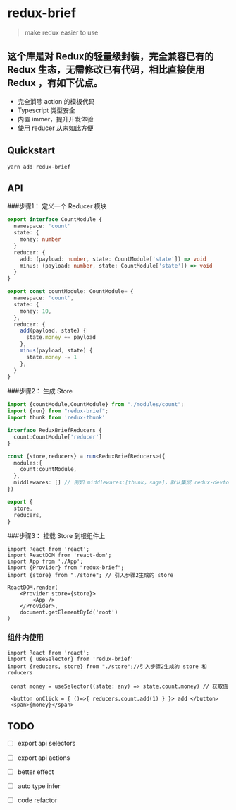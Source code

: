 # redux-brief

> make redux easier to use

## 这个库是对 Redux的轻量级封装，完全兼容已有的 Redux 生态，无需修改已有代码，相比直接使用 Redux ，有如下优点。

- 完全消除 action 的模板代码
- Typescript 类型安全
- 内置 immer，提升开发体验
- 使用 reducer 从未如此方便



## Quickstart

```
yarn add redux-brief
```
## API
###步骤1： 定义一个 Reducer 模块
```ts
export interface CountModule {
  namespace: 'count'
  state: {
    money: number
  }
  reducer: {
    add: (payload: number, state: CountModule['state']) => void
    minus: (payload: number, state: CountModule['state']) => void
  }
}

export const countModule: CountModule= {
  namespace: 'count',
  state: {
    money: 10,
  },
  reducer: {
    add(payload, state) {
      state.money += payload
    },
    minus(payload, state) {
      state.money -= 1
    },
  }
}
```

###步骤2： 生成 Store
```ts
import {countModule,CountModule} from "./modules/count";
import {run} from "redux-brief";
import thunk from 'redux-thunk'

interface ReduxBriefReducers {
  count:CountModule['reducer']
}

const {store,reducers} = run<ReduxBriefReducers>({
  modules:{
    count:countModule,
  },
  middlewares: [] // 例如 middlewares:[thunk，saga]，默认集成 redux-devtools-extension
})

export {
  store,
  reducers,
}
```

###步骤3： 挂载 Store 到根组件上
```tsx
import React from 'react';
import ReactDOM from 'react-dom';
import App from './App';
import {Provider} from "redux-brief";
import {store} from "./store"; // 引入步骤2生成的 store

ReactDOM.render(
    <Provider store={store}>
        <App />
    </Provider>,
    document.getElementById('root')
)
```


### 组件内使用

```tsx
import React from 'react';
import { useSelector} from 'redux-brief'
import {reducers, store} from "./store";//引入步骤2生成的 store 和 reducers

 const money = useSelector((state: any) => state.count.money) // 获取值

 <button onClick = { ()=>{ reducers.count.add(1) } }> add </button>
 <span>{money}</span>
```

## TODO
- [ ] export api selectors
- [ ] export api actions
- [ ] better effect
- [ ] auto type infer
- [ ] code refactor


